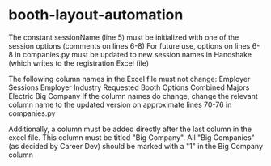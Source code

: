 # booth-layout-automation

The constant sessionName (line 5) must be initialized with one of the session options (comments on lines 6-8)
For future use, options on lines 6-8 in companies.py must be updated to new session names in Handshake (which writes to the registration Excel file)

The following column names in the Excel file must not change:
    Employer
    Sessions
    Employer Industry
    Requested Booth Options
    Combined Majors
    Electric
    Big Company
If the column names do change, change the relevant column name to the updated version on approximate lines 70-76 in companies.py

Additionally, a column must be added directly after the last column in the excel file. This column must be titled "Big Company".
All "Big Companies" (as decided by Career Dev) should be marked with a "1" in the Big Company column
